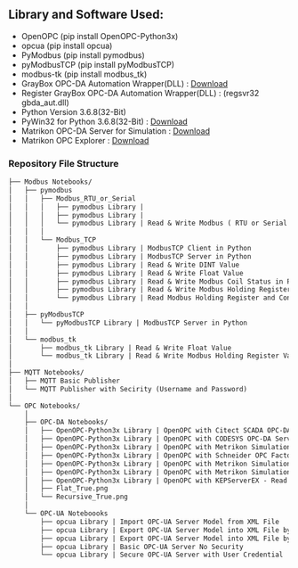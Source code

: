 ## Library and Software Used:

- OpenOPC (pip install OpenOPC-Python3x)
- opcua (pip install opcua)
- PyModbus (pip install pymodbus)
- pyModbusTCP (pip install pyModbusTCP)
- modbus-tk (pip install modbus_tk)
- GrayBox OPC-DA Automation Wrapper(DLL) : [Download](http://gestyy.com/etVI8J)
- Register GrayBox OPC-DA Automation Wrapper(DLL) : (regsvr32 gbda_aut.dll)
- Python Version 3.6.8(32-Bit)
- PyWin32 for Python 3.6.8(32-Bit) : [Download](http://gestyy.com/etVOqH)
- Matrikon OPC-DA Server for Simulation : [Download](http://gestyy.com/etVO0r)
- Matrikon OPC Explorer : [Download](http://gestyy.com/etVI9q)

### Repository File Structure
```markdown
├── Modbus Notebooks/
│   ├── pymodbus
│   │   ├── Modbus_RTU_or_Serial
│   │   │   ├── pymodbus Library | 
│   │   │   ├── pymodbus Library | 
│   │   │   └── pymodbus Library | Read & Write Modbus ( RTU or Serial ) Holding Register Values in Python
│   │   │
│   │   └── Modbus_TCP
│   │       ├── pymodbus Library | ModbusTCP Client in Python
│   │       ├── pymodbus Library | ModbusTCP Server in Python
│   │       ├── pymodbus Library | Read & Write DINT Value
│   │       ├── pymodbus Library | Read & Write Float Value
│   │       ├── pymodbus Library | Read & Write Modbus Coil Status in Python
│   │       ├── pymodbus Library | Read & Write Modbus Holding Register Values in Python
│   │       └── pymodbus Library | Read Modbus Holding Register and Convert it into Binary(Bits)
│   │
│   ├── pyModbusTCP
│   │   └── pyModbusTCP Library | ModbusTCP Server in Python
│   │
│   └── modbus_tk
│       ├── modbus_tk Library | Read & Write Float Value
│       └── modbus_tk Library | Read & Write Modbus Holding Register Values in Python
│   
├── MQTT Notebooks/
│   ├── MQTT Basic Publisher
│   └── MQTT Publisher with Secirity (Username and Password)
│   
└── OPC Notebooks/
    │
    ├── OPC-DA Notebooks/
    │   ├── OpenOPC-Python3x Library | OpenOPC with Citect SCADA OPC-DA Server
    │   ├── OpenOPC-Python3x Library | OpenOPC with CODESYS OPC-DA Server (Schneider Machine Expert Basic)
    │   ├── OpenOPC-Python3x Library | OpenOPC with Metrikon Simulation Server
    │   ├── OpenOPC-Python3x Library | OpenOPC with Schneider OPC Factory Server
    │   ├── OpenOPC-Python3x Library | OpenOPC with Metrikon Simulation Server - Getting Tag Properties
    │   ├── OpenOPC-Python3x Library | OpenOPC with Metrikon Simulation Server - Flat and Recursive Option
    │   ├── OpenOPC-Python3x Library | OpenOPC with KEPServerEX - Read and Write Tags
    │   ├── Flat_True.png
    │   └── Recursive_True.png
    │
    └── OPC-UA Noteboooks
        ├── opcua Library | Import OPC-UA Server Model from XML File
        ├── opcua Library | Export OPC-UA Server Model into XML File by NameSpace
        ├── opcua Library | Export OPC-UA Server Model into XML File by Node
        ├── opcua Library | Basic OPC-UA Server No Security
        └── opcua Library | Secure OPC-UA Server with User Credential

```
